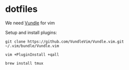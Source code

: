# dotfiles

We need [Vundle](https://github.com/VundleVim/Vundle.vim) for vim

Setup and install plugins:
```
git clone https://github.com/VundleVim/Vundle.vim.git ~/.vim/bundle/Vundle.vim

vim +PluginInstall +qall
```

```
brew install tmux
```
